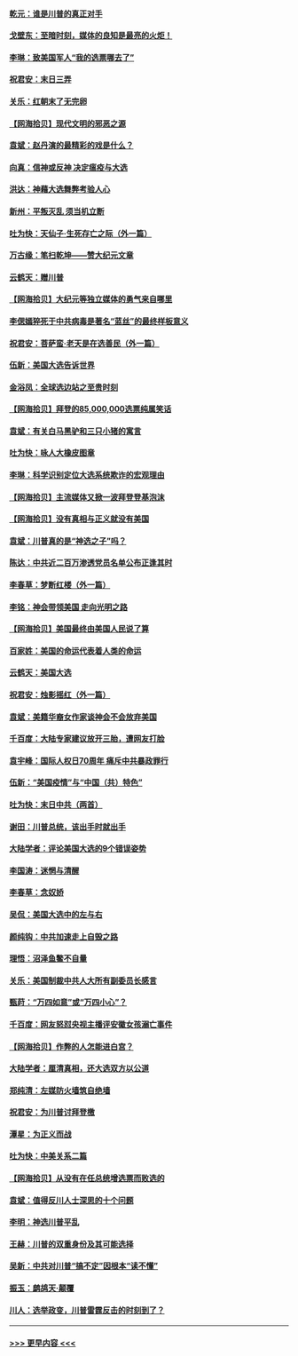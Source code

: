#### [乾元：谁是川普的真正对手](../pages/nsc993/n12637090.md?t=12221651) 
#### [戈壁东：至暗时刻，媒体的良知是最亮的火炬！](../pages/nsc993/n12637042.md?t=12221651) 
#### [李琳：致美国军人“我的选票哪去了”](../pages/nsc993/n12635351.md?t=12221651) 
#### [祝君安：末日三弄](../pages/nsc993/n12635324.md?t=12221651) 
#### [关乐：红朝末了无完卵](../pages/nsc993/n12635315.md?t=12221651) 
#### [【网海拾贝】现代文明的邪恶之源](../pages/nsc993/n12634425.md?t=12221651) 
#### [袁斌：赵丹演的最精彩的戏是什么？](../pages/nsc993/n12633316.md?t=12221651) 
#### [向真：信神或反神 决定瘟疫与大选](../pages/nsc993/n12632710.md?t=12221651) 
#### [洪达：神藉大选舞弊考验人心](../pages/nsc993/n12631962.md?t=12221651) 
#### [新州：平叛灭乱  须当机立断](../pages/nsc993/n12631946.md?t=12221651) 
#### [吐为快：天仙子‧生死存亡之际（外一篇）](../pages/nsc993/n12631927.md?t=12221651) 
#### [万古缘：笔扫乾坤——赞大纪元文章](../pages/nsc993/n12631922.md?t=12221651) 
#### [云鹤天：赠川普](../pages/nsc993/n12631823.md?t=12221651) 
#### [【网海拾贝】大纪元等独立媒体的勇气来自哪里](../pages/nsc993/n12629961.md?t=12221651) 
#### [李偲嫣猝死于中共病毒是著名“蓝丝”的最终样板意义](../pages/nsc993/n12628812.md?t=12221651) 
#### [祝君安：菩萨蛮·老天是在选善民（外一篇）](../pages/nsc993/n12628793.md?t=12221651) 
#### [伍新：美国大选告诉世界](../pages/nsc993/n12628768.md?t=12221651) 
#### [金浴凤：全球选边站之至贵时刻](../pages/nsc993/n12627318.md?t=12221651) 
#### [【网海拾贝】拜登的85,000,000选票纯属笑话](../pages/nsc993/n12626569.md?t=12221651) 
#### [袁斌：有关白马黑驴和三只小猪的寓言](../pages/nsc993/n12626198.md?t=12221651) 
#### [吐为快：咏人大橡皮图章](../pages/nsc993/n12624470.md?t=12221651) 
#### [李琳：科学识别定位大选系统欺诈的宏观理由](../pages/nsc993/n12624340.md?t=12221651) 
#### [【网海拾贝】主流媒体又掀一波拜登登基泡沫](../pages/nsc993/n12624000.md?t=12221651) 
#### [【网海拾贝】没有真相与正义就没有美国](../pages/nsc993/n12621885.md?t=12221651) 
#### [袁斌：川普真的是“神选之子”吗？](../pages/nsc993/n12621749.md?t=12221651) 
#### [陈达：中共近二百万渗透党员名单公布正逢其时](../pages/nsc993/n12620870.md?t=12221651) 
#### [李春草：梦断红楼（外一篇）](../pages/nsc993/n12619122.md?t=12221651) 
#### [李铭：神会带领美国 走向光明之路](../pages/nsc993/n12618584.md?t=12221651) 
#### [【网海拾贝】美国最终由美国人民说了算](../pages/nsc993/n12617255.md?t=12221651) 
#### [百家姓：美国的命运代表着人类的命运](../pages/nsc993/n12615838.md?t=12221651) 
#### [云鹤天：美国大选](../pages/nsc993/n12615994.md?t=12221651) 
#### [祝君安：烛影摇红（外一篇）](../pages/nsc993/n12615975.md?t=12221651) 
#### [袁斌：美籍华裔女作家谈神会不会放弃美国](../pages/nsc993/n12615263.md?t=12221651) 
#### [千百度：大陆专家建议放开三胎，遭网友打脸](../pages/nsc993/n12614456.md?t=12221651) 
#### [袁宇峰：国际人权日70周年 痛斥中共暴政罪行](../pages/nsc993/n12611965.md?t=12221651) 
#### [伍新：“美国疫情”与“中国（共）特色”](../pages/nsc993/n12611463.md?t=12221651) 
#### [吐为快：末日中共（两首）](../pages/nsc993/n12611461.md?t=12221651) 
#### [谢田：川普总统，该出手时就出手](../pages/nsc993/n12610905.md?t=12221651) 
#### [大陆学者：评论美国大选的9个错误姿势](../pages/nsc993/n12609586.md?t=12221651) 
#### [李国涛：迷惘与清醒](../pages/nsc993/n12607532.md?t=12221651) 
#### [李春草：念奴娇](../pages/nsc993/n12607083.md?t=12221651) 
#### [吴侃：美国大选中的左与右](../pages/nsc993/n12607054.md?t=12221651) 
#### [颜纯钩：中共加速走上自毁之路](../pages/nsc993/n12606473.md?t=12221651) 
#### [理悟：沼泽鱼鳖不自量](../pages/nsc993/n12606454.md?t=12221651) 
#### [关乐：美国制裁中共人大所有副委员长感言](../pages/nsc993/n12606442.md?t=12221651) 
#### [甄莳：“万四如意”或“万四小心”？](../pages/nsc993/n12606091.md?t=12221651) 
#### [千百度：网友怒怼央视主播评安徽女孩溺亡事件](../pages/nsc993/n12605370.md?t=12221651) 
#### [【网海拾贝】作弊的人怎能进白宫？](../pages/nsc993/n12603546.md?t=12221651) 
#### [大陆学者：厘清真相，还大选双方以公道](../pages/nsc993/n12603475.md?t=12221651) 
#### [郑纯清：左媒防火墙筑自绝墙](../pages/nsc993/n12602226.md?t=12221651) 
#### [祝君安：为川普讨拜登檄](../pages/nsc993/n12602199.md?t=12221651) 
#### [潭星：为正义而战](../pages/nsc993/n12600926.md?t=12221651) 
#### [吐为快：中美关系二篇](../pages/nsc993/n12600908.md?t=12221651) 
#### [【网海拾贝】从没有在任总统增选票而败选的](../pages/nsc993/n12600435.md?t=12221651) 
#### [袁斌：值得反川人士深思的十个问题](../pages/nsc993/n12600332.md?t=12221651) 
#### [李明：神选川普平乱](../pages/nsc993/n12599751.md?t=12221651) 
#### [王赫：川普的双重身份及其可能选择](../pages/nsc993/n12599723.md?t=12221651) 
#### [吴新：中共对川普“搞不定”因根本“读不懂”](../pages/nsc993/n12599502.md?t=12221651) 
#### [振玉：鹧鸪天‧颠覆](../pages/nsc993/n12599494.md?t=12221651) 
#### [川人：选举政变，川普雷霆反击的时刻到了？](../pages/nsc993/n12599291.md?t=12221651) 

----
#### [ >>> 更早内容 <<< ](../indexes/nsc993-earlier.md)
